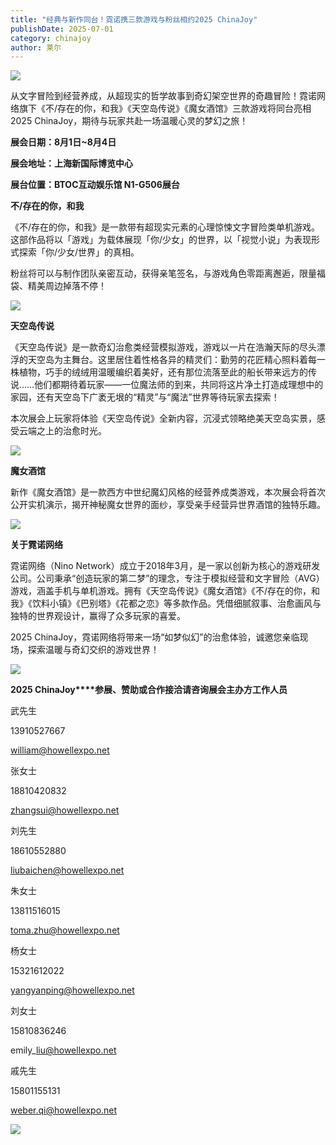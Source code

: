 ```yaml
---
title: "经典与新作同台！霓诺携三款游戏与粉丝相约2025 ChinaJoy"
publishDate: 2025-07-01
category: chinajoy
author: 莱尔
---
```


![](https://ec-net-1251389766.cos.ap-shanghai.myqcloud.com/wp-content/uploads/2025/07/20250701231714659.png)

从文字冒险到经营养成，从超现实的哲学故事到奇幻架空世界的奇趣冒险！霓诺网络旗下《不/存在的你，和我》《天空岛传说》《魔女酒馆》三款游戏将同台亮相2025 ChinaJoy，期待与玩家共赴一场温暖心灵的梦幻之旅！

**展会日期：8月1日~8月4日**

**展会地址：上海新国际博览中心**

**展台位置：BTOC互动娱乐馆 N1-G506展台**

**不/存在的你，和我**

《不/存在的你，和我》是一款带有超现实元素的心理惊悚文字冒险类单机游戏。这部作品将以「游戏」为载体展现「你/少女」的世界，以「视觉小说」为表现形式探索「你/少女/世界」的真相。

粉丝将可以与制作团队亲密互动，获得亲笔签名，与游戏角色零距离邂逅，限量福袋、精美周边掉落不停！

![](https://ec-net-1251389766.cos.ap-shanghai.myqcloud.com/wp-content/uploads/2025/07/20250701231701810.gif)

**天空岛传说**

《天空岛传说》是一款奇幻治愈类经营模拟游戏，游戏以一片在浩瀚天际的尽头漂浮的天空岛为主舞台。这里居住着性格各异的精灵们：勤劳的花匠精心照料着每一株植物，巧手的绒绒用温暖编织着美好，还有那位流落至此的船长带来远方的传说……他们都期待着玩家——一位魔法师的到来，共同将这片净土打造成理想中的家园，还有天空岛下广袤无垠的“精灵”与“魔法”世界等待玩家去探索！

本次展会上玩家将体验《天空岛传说》全新内容，沉浸式领略绝美天空岛实景，感受云端之上的治愈时光。

![](https://ec-net-1251389766.cos.ap-shanghai.myqcloud.com/wp-content/uploads/2025/07/20250701231700575.jpg)

**魔女酒馆**

新作《魔女酒馆》是一款西方中世纪魔幻风格的经营养成类游戏，本次展会将首次公开实机演示，揭开神秘魔女世界的面纱，享受亲手经营异世界酒馆的独特乐趣。

![](https://ec-net-1251389766.cos.ap-shanghai.myqcloud.com/wp-content/uploads/2025/07/20250701231721884.png)

**关于霓诺网络**

霓诺网络（Nino Network）成立于2018年3月，是一家以创新为核心的游戏研发公司。公司秉承“创造玩家的第二梦”的理念，专注于模拟经营和文字冒险（AVG）游戏，涵盖手机与单机游戏。拥有《天空岛传说》《魔女酒馆》《不/存在的你，和我》《饮料小镇》《巴别塔》《花都之恋》等多款作品。凭借细腻叙事、治愈画风与独特的世界观设计，赢得了众多玩家的喜爱。 

2025 ChinaJoy，霓诺网络将带来一场“如梦似幻”的治愈体验，诚邀您亲临现场，探索温暖与奇幻交织的游戏世界！ 

![](https://ec-net-1251389766.cos.ap-shanghai.myqcloud.com/wp-content/uploads/2025/07/20250701231726539.png)

**2025 ChinaJoy****参展、赞助或合作接洽请咨询展会主办方工作人员**

武先生

13910527667

william@howellexpo.net

张女士

18810420832

zhangsui@howellexpo.net

刘先生

18610552880

liubaichen@howellexpo.net

朱女士

13811516015

toma.zhu@howellexpo.net

杨女士

15321612022

yangyanping@howellexpo.net

刘女士

15810836246

emily\_liu@howellexpo.net

戚先生

15801155131

weber.qi@howellexpo.net

![](https://ec-net-1251389766.cos.ap-shanghai.myqcloud.com/wp-content/uploads/2025/07/20250701231730819.png)
